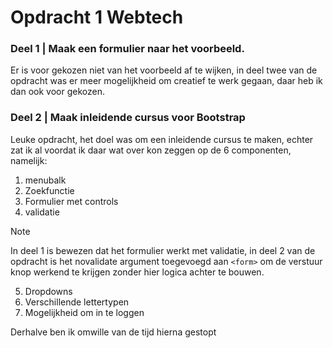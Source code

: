 # Opdracht 1 Webtech
### Deel 1 |  Maak een formulier naar het voorbeeld.
Er is voor gekozen niet van het voorbeeld af te wijken, in deel twee van de opdracht was er meer mogelijkheid om creatief te werk gegaan, daar heb ik dan ook voor gekozen. 

### Deel 2 |  Maak inleidende cursus voor Bootstrap
Leuke opdracht, het doel was om een inleidende cursus te maken, echter zat ik al voordat ik daar wat over kon zeggen op de 6 componenten, namelijk:

1. menubalk
2. Zoekfunctie
3. Formulier met controls 
4. validatie
>[!NOTE]
> In deel 1 is bewezen dat het formulier werkt met validatie, in deel 2 van de opdracht is het novalidate argument toegevoegd aan ```<form>``` om de verstuur knop werkend te krijgen zonder hier logica achter te bouwen.
5. Dropdowns
6. Verschillende lettertypen
7. Mogelijkheid om in te loggen

Derhalve ben ik omwille van de tijd hierna gestopt
